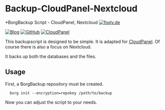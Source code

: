 # Backup-CloudPanel-Nextcloud
*BorgBackup Script - CloudPanel, Nextcloud
[![foxly.de](https://foxly.de/media/223-github-logo-png/)](https://foxly.de)

[![Blog](https://img.shields.io/static/v1.svg?color=FF6C54&labelColor=55555&logoColor=ffffff&style=for-the-badge&label=Foxly.de&message=IT-Blog)](https://foxly.de "How-To guides, opinions and much more!")
[![GitHub](https://img.shields.io/static/v1.svg?color=FF6C54&labelColor=55555&logoColor=ffffff&style=for-the-badge&label=Foxly.de&message=GitHub)](https://github.com/foxly-it "view the source for all of our repositories.")
[![CloudPanel](https://img.shields.io/static/v1.svg?color=398fdb&labelColor=55555&logoColor=ffffff&style=for-the-badge&label=CloudPanel.io&message=Nextcloud)](https://foxly.de/category-article-list/5-nextcloud/ "Installation Guides.")


This backupscript is designed to be simple. It is adapted for [CloudPanel](CloudPanel.io). Of course there is also a focus on Nextcloud.

It backs up both the databases and the files.

## Usage

First, a BorgBackup repository must be created. 

```
  borg init --encryption=repokey /path/to/backup
```

Now you can adjust the script to your needs.
